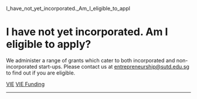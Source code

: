 I_have_not_yet_incorporated._Am_I_eligible_to_appl



I have not yet incorporated. Am I eligible to apply?
====================================================

We administer a range of grants which cater to both incorporated and non-incorporated start-ups. Please contact us at entrepreneurship@sutd.edu.sg to find out if you are eligible.

[VIE](https://www.sutd.edu.sg/tag/vie/) [VIE Funding](https://www.sutd.edu.sg/tag/vie-funding/)

---

